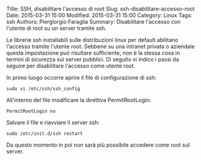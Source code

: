 Title: SSH, disabilitare l'accesso di root
Slug: ssh-disabilitare-accesso-root
Date: 2015-03-31 15:00
Modified: 2015-03-31 15:00
Category: Linux
Tags: ssh
Authors: Piergiorgio Faraglia
Summary: Disabilitare l'accesso con l'utente di root su un server tramite ssh.

Le librerie ssh installabili sulle distribuzioni linux per default abilitano
l'accesso tramite l'utente root. Sebbene su una intranet privata o aziendale
questa impostazione può risultare sufficiente, non è la stessa cosa in termini
di sicurezza sui server pubblici. 
Di seguito vi indico i passi da seguire per disabilitare l'accesso come utente root.

In primo luogo occorre aprire il file di configurazione di ssh:

    sudo vi /etc/ssh/ssh_config

All'interno del file modificare la direttiva PermitRootLogin:

    PermitRootLogin no

Salvare il file e riavviare il server ssh:

    sudo /etc/init.d/ssh restart

Da questo momento in poi non sarà più possibile accedere come root sul server.
